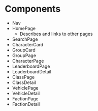# Components

* Nav
* HomePage
  * Describes and links to other pages
* SearchPage
* CharacterCard
* GroupCard
* GroupPage
* CharacterPage
* LeaderboardPage
* LeaderboardDetail
* ClassPage
* ClassDetail
* VehiclePage
* VehicleDetail
* FactionPage
* FactionDetail

